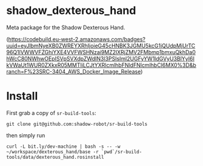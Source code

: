 # shadow_dexterous_hand
Meta package for the Shadow Dexterous Hand.

(https://codebuild.eu-west-2.amazonaws.com/badges?uuid=eyJlbmNyeXB0ZWREYXRhIjoieG45cHNBK3JGMU5kcG1jQUdpMjUrTC96Q1lVWWVFZGhiYXE4VVFWSHNzai9MZ2lXRjZMV2FMbmp1bmxuQkhDa0hWcC80NWhwOEpISVpSVXdpZWdIN3l3PSIsIml2UGFyYW1ldGVyU3BlYyI6IkVWaUt1WUR0ZXkxR05MMTIiLCJtYXRlcmlhbFNldFNlcmlhbCI6MX0%3D&branch=F%23SRC-3404_AWS_Docker_Image_Release)

# Install
First grab a copy of `sr-build-tools`: 
```
git clone git@github.com:shadow-robot/sr-build-tools
```

then simply run

```
curl -L bit.ly/dev-machine | bash -s -- -w ~/workspace/dexterous_hand/base -r `pwd`/sr-build-tools/data/dexterous_hand.rosinstall
